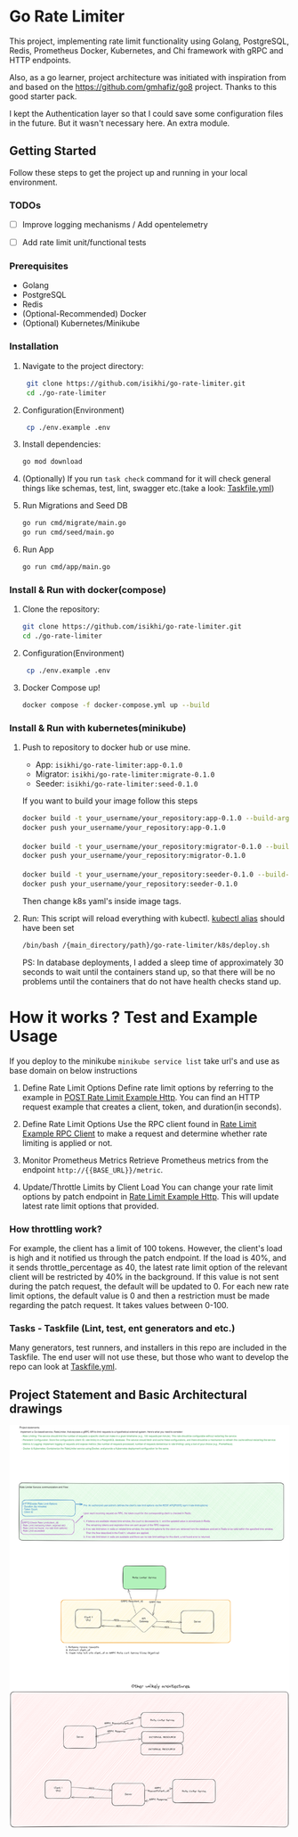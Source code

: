 # Go Rate Limiter

This project, implementing rate limit functionality using Golang, PostgreSQL, Redis, Prometheus Docker, Kubernetes, and Chi framework with gRPC and HTTP endpoints.

Also, as a go learner, project architecture was initiated with inspiration from and based on the https://github.com/gmhafiz/go8 project. Thanks to this good starter pack.

I kept the Authentication layer so that I could save some configuration files in the future. But it wasn't necessary here. An extra module.

## Getting Started

Follow these steps to get the project up and running in your local environment.
### TODOs
- [ ] Improve logging mechanisms / Add opentelemetry
- [ ] Add rate limit unit/functional tests


### Prerequisites

- Golang
- PostgreSQL
- Redis
- (Optional-Recommended) Docker
- (Optional) Kubernetes/Minikube

### Installation


1. Navigate to the project directory:

   ```bash
    git clone https://github.com/isikhi/go-rate-limiter.git
    cd ./go-rate-limiter
    ```

2. Configuration(Environment)
   ```bash
    cp ./env.example .env
    ```

3. Install dependencies:

    ```bash
   go mod download
    ```
4. (Optionally) If you run `task check` command for it will check general things like schemas, test, lint, swagger etc.(take a look: [Taskfile.yml](./Taskfile.yml))

5. Run Migrations and Seed DB

    ```bash
    go run cmd/migrate/main.go
    go run cmd/seed/main.go
   ```

6. Run App

    ```bash
    go run cmd/app/main.go
   ```

### Install & Run with docker(compose)
1. Clone the repository:

    ```bash
    git clone https://github.com/isikhi/go-rate-limiter.git
    cd ./go-rate-limiter
    ```
2. Configuration(Environment)
   ```bash
    cp ./env.example .env
    ```

3. Docker Compose up!

    ```bash
    docker compose -f docker-compose.yml up --build
    ```


### Install & Run with kubernetes(minikube)
1. Push to repository to docker hub or use mine.
   - App: `isikhi/go-rate-limiter:app-0.1.0`
   - Migrator: `isikhi/go-rate-limiter:migrate-0.1.0`
   - Seeder: `isikhi/go-rate-limiter:seed-0.1.0`
   
   If you want to build your image follow this steps
   ```bash
   docker build -t your_username/your_repository:app-0.1.0 --build-arg MAIN_GO_FILE_PATH=./cmd/app/main.go .
   docker push your_username/your_repository:app-0.1.0

   docker build -t your_username/your_repository:migrator-0.1.0 --build-arg MAIN_GO_FILE_PATH=./cmd/migrate/main.go .
   docker push your_username/your_repository:migrator-0.1.0

   docker build -t your_username/your_repository:seeder-0.1.0 --build-arg MAIN_GO_FILE_PATH=./cmd/seed/main.go .
   docker push your_username/your_repository:seeder-0.1.0
   ```
   Then change k8s yaml's inside image tags.

2. Run:
   This script will reload everything with kubectl. [kubectl alias](https://minikube.sigs.k8s.io/docs/start/) should have been set
   
   ```bash
   /bin/bash /{main_directory/path}/go-rate-limiter/k8s/deploy.sh
   ```
   PS: In database deployments, I added a sleep time of approximately 30 seconds to wait until the containers stand up, so that there will be no problems until the containers that do not have health checks stand up.   



# How it works ? Test and Example Usage
If you deploy to the minikube `minikube service list` take url's and use as base domain on below instructions

1. Define Rate Limit Options
   Define rate limit options by referring to the example in [POST Rate Limit Example Http](./examples/rate-limit.http). You can find an HTTP request example that creates a client, token, and duration(in seconds).

2. Define Rate Limit Options
   Use the RPC client found in [Rate Limit Example RPC Client](./client/main.go) to make a request and determine whether rate limiting is applied or not.

3. Monitor Prometheus Metrics
   Retrieve Prometheus metrics from the endpoint `http://{{BASE_URL}}/metric`.

4. Update/Throttle Limits by Client Load
   You can change your rate limit options by patch endpoint in [Rate Limit Example Http](./examples/rate-limit.http). This will update latest rate limit options that provided.

### How throttling work?
For example, the client has a limit of 100 tokens. However, the client's load is high and it notified us through the patch endpoint.
If the load is 40%, and it sends throttle_percentage as 40, the latest rate limit option of the relevant client will be restricted by 40% in the background.
If this value is not sent during the patch request, the default will be updated to 0.
For each new rate limit options, the default value is 0 and then a restriction must be made regarding the patch request. It takes values between 0-100.

### Tasks - Taskfile (Lint, test, ent generators and etc.)
Many generators, test runners, and installers in this repo are included in the Taskfile. The end user will not use these, but those who want to develop the repo can look at [Taskfile.yml](./Taskfile.yml).


## Project Statement and Basic Architectural drawings
![Project Statements](./assets/project-statements.png)

